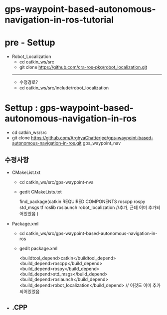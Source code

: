 # gps-waypoint-based-autonomous-navigation-in-ros-tutorial

# pre - Settup

- Robot_Localization
  - cd catkin_ws/src
  - git clone https://github.com/cra-ros-pkg/robot_localization.git
  ---
  - 수정경로?
  - cd catkin_ws/src/include/robot_localization

# Settup : gps-waypoint-based-autonomous-navigation-in-ros
- cd catkin_ws/src
- git clone https://github.com/ArghyaChatterjee/gps-waypoint-based-autonomous-navigation-in-ros.git gps_waypoint_nav

## 수정사항
- CMakeList.txt
  - cd catkin_ws/src/gps-waypoint-nva
  - gedit CMakeLists.txt
    
    find_package(catkin REQUIRED COMPONENTS
      roscpp
      rospy
      std_msgs
      tf
      roslib
      roslaunch
      robot_localization //추가, 근데 이미 추가되어있었음
      )
      
- Package.xml 
  - cd catkin_ws/src/gps-waypoint-based-autonomous-navigation-in-ros
  - gedit package.xml
  
    <buildtool_depend>catkin</buildtool_depend>
    <build_depend>roscpp</build_depend>
    <build_depend>rospy</build_depend>
    <build_depend>std_msgs</build_depend>
    <build_depend>roslaunch</build_depend>
    <build_depend>robot_localization</build_depend> // 이것도 이미 추가되어있었음
- .CPP
  - 
